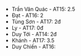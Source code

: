 - Trần Văn Quác - AT15: 2.5
- Đạt - AT16: 2
- Tùng Sơn - AT17: 2đ
- Ly - AT17: 0đ
- Duy Tới - AT14: 2đ
- Khánh - AT17: 3.5
- Duy Chiến - AT16: 
